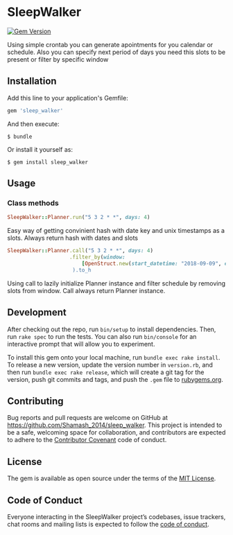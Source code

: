 # SleepWalker

[![Gem Version](https://badge.fury.io/rb/sleep_walker.svg)](https://badge.fury.io/rb/sleep_walker)

Using simple crontab you can generate apointments for you calendar or schedule. Also you can specify next period of days you need this slots to be present or filter by specific window



## Installation

Add this line to your application's Gemfile:

```ruby
gem 'sleep_walker'
```

And then execute:

    $ bundle

Or install it yourself as:

    $ gem install sleep_walker

## Usage

### Class methods
```ruby
SleepWalker::Planner.run("5 3 2 * *", days: 4)
```
Easy way of getting convinient hash with date key and unix timestamps as a slots. Always return hash with dates and slots

```ruby
SleepWalker::Planner.call("5 3 2 * *", days: 4)
                    .filter_by(window: 
                        [OpenStruct.new(start_datetime: "2018-09-09", end_datetime: "2018-09-10)]
                     ).to_h
```
Using call to lazily initialize Planner instance and filter schedule by removing slots from window. Call always return Planner instance. 


## Development

After checking out the repo, run `bin/setup` to install dependencies. Then, run `rake spec` to run the tests. You can also run `bin/console` for an interactive prompt that will allow you to experiment.

To install this gem onto your local machine, run `bundle exec rake install`. To release a new version, update the version number in `version.rb`, and then run `bundle exec rake release`, which will create a git tag for the version, push git commits and tags, and push the `.gem` file to [rubygems.org](https://rubygems.org).

## Contributing

Bug reports and pull requests are welcome on GitHub at https://github.com/Shamash_2014/sleep_walker. This project is intended to be a safe, welcoming space for collaboration, and contributors are expected to adhere to the [Contributor Covenant](http://contributor-covenant.org) code of conduct.

## License

The gem is available as open source under the terms of the [MIT License](https://opensource.org/licenses/MIT).

## Code of Conduct

Everyone interacting in the SleepWalker project’s codebases, issue trackers, chat rooms and mailing lists is expected to follow the [code of conduct](https://github.com/Shamash_2014/sleep_walker/blob/master/CODE_OF_CONDUCT.md).
